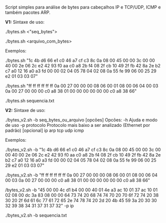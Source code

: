 
Script simples para análise de bytes para cabeçalhos IP e TCP/UDP, ICMP e também pacotes ARP.

<b>V1:</b>
Sintaxe de uso:

./bytes.sh <"seq_bytes">

./bytes.sh <arquivo_com_bytes>



Exemplos:

./bytes.sh "1c 4b d6 66 e1 c0 46 a7 cf c3 8c 0a 08 00 45 00 00 3c 00 00 40 00 2e 06 2c e2 42 93 f0 aa c0 a8 2b f4 08 2f cb 10 49 2f fb 42 8a 2e b2 c7 a0 12 16 a0 a3 fd 00 00 02 04 05 78 04 02 08 0a 55 fe 99 06 00 25 29 e2 01 03 03 07"

./bytes.sh "ff ff ff ff ff ff 0a 00 27 00 00 00 08 06 00 01 08 00 06 04 00 03 0a 00 27 00 00 00 c0 a8 38 01 00 00 00 00 00 00 c0 a8 38 66"

./bytes.sh sequencia.txt



<b>V2:</b>
Sintaxe de uso:

./bytes_v2.sh -b seq_bytes_ou_arquivo [opcões]
Opcões:
	-h		        Ajuda e modo de uso
	-p protocolo	Protocolo mais baixo a ser analizado (Ethernet por padrão) [opcional]
	   ip
	   arp
	   tcp
	   udp
	   icmp


Exemplos:

./bytes_v2.sh -b "1c 4b d6 66 e1 c0 46 a7 cf c3 8c 0a 08 00 45 00 00 3c 00 00 40 00 2e 06 2c e2 42 93 f0 aa c0 a8 2b f4 08 2f cb 10 49 2f fb 42 8a 2e b2 c7 a0 12 16 a0 a3 fd 00 00 02 04 05 78 04 02 08 0a 55 fe 99 06 00 25 29 e2 01 03 03 07"

./bytes_v2.sh -b "ff ff ff ff ff ff 0a 00 27 00 00 00 08 06 00 01 08 00 06 04 00 03 0a 00 27 00 00 00 c0 a8 38 01 00 00 00 00 00 00 c0 a8 38 66"

/bytes_v2.sh -b "45 00 00 4c d1 b4 00 00 40 01 4e a3 ac 10 01 37 ac 10 01 02 08 00 dc 3a 83 08 00 00 64 73 74 20 68 74 74 70 20 70 6f 72 74 20 38 30 20 2f 6d 61 6c 77 61 72 65 2e 74 78 74 20 2d 20 4b 45 59 3a 20 30 30 32 39 38 34 31 37 31 37 32" -p ip

./bytes_v2.sh -b sequencia.txt
